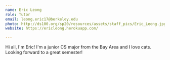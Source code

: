 ```yaml
---
name: Eric Leong
role: Tutor
email: leong.eric17@berkeley.edu
photo: http://ds100.org/sp20/resources/assets/staff_pics/Eric_Leong.jpg
website: https://ericleong.herokuapp.com/

---
```


Hi all, I'm Eric! I'm a junior CS major from the Bay Area and I love cats. Looking forward to a great semester!
